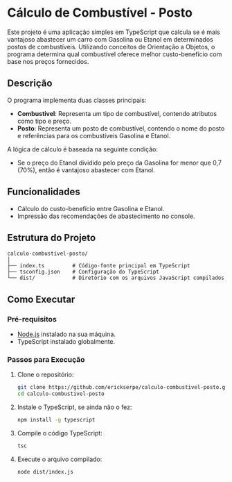 # Cálculo de Combustível - Posto

Este projeto é uma aplicação simples em TypeScript que calcula se é mais vantajoso abastecer um carro com Gasolina ou Etanol em determinados postos de combustíveis. Utilizando conceitos de Orientação a Objetos, o programa determina qual combustível oferece melhor custo-benefício com base nos preços fornecidos.

## Descrição

O programa implementa duas classes principais:

- **Combustivel**: Representa um tipo de combustível, contendo atributos como tipo e preço.
- **Posto**: Representa um posto de combustível, contendo o nome do posto e referências para os combustíveis Gasolina e Etanol.

A lógica de cálculo é baseada na seguinte condição:

- Se o preço do Etanol dividido pelo preço da Gasolina for menor que 0,7 (70%), então é vantajoso abastecer com Etanol.

## Funcionalidades

- Cálculo do custo-benefício entre Gasolina e Etanol.
- Impressão das recomendações de abastecimento no console.

## Estrutura do Projeto

```
calculo-combustivel-posto/
│
├── index.ts         # Código-fonte principal em TypeScript
├── tsconfig.json    # Configuração do TypeScript
└── dist/            # Diretório com os arquivos JavaScript compilados
```

## Como Executar

### Pré-requisitos

- [Node.js](https://nodejs.org/) instalado na sua máquina.
- TypeScript instalado globalmente.

### Passos para Execução

1. Clone o repositório:

   ```bash
   git clone https://github.com/erickserpe/calculo-combustivel-posto.git
   cd calculo-combustivel-posto
   ```

2. Instale o TypeScript, se ainda não o fez:

   ```bash
   npm install -g typescript
   ```

3. Compile o código TypeScript:

   ```bash
   tsc
   ```

4. Execute o arquivo compilado:

   ```bash
   node dist/index.js
   ```

